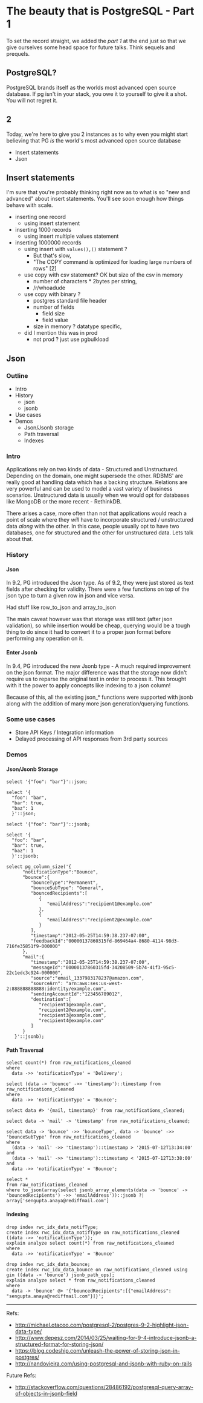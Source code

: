 # The beauty that is PostgreSQL - Part 1

To set the record straight, we added the _part 1_ at the end just so that we 
give ourselves some head space for future talks. Think sequels and prequels. 

## PostgreSQL? 

PostgreSQL brands itself as the worlds most advanced open source database. If 
pg isn't in your stack, you owe it to yourself to give it a shot. You will not
regret it. 

## 2

Today, we're here to give you 2 instances as to why even you might start 
believing that PG _is_ the world's most advanced open source database 

- Insert statements
- Json

## Insert statements

I'm sure that you're probably thinking right now as to what is so "new and
advanced" about insert statements. You'll see soon enough how things behave
with scale. 

* inserting one record 
  * using insert statement
* inserting 1000 records
  * using insert multiple values statement
* inserting 1000000 records
  * using insert with `values(),()` statement ? 
    * But that's slow, 
    * "The COPY command is optimized for loading large numbers of rows" [2]
  * use copy with csv statement? OK but size of the csv in memory
    * number of characters * 2bytes per string, 
    * /r/whoadude
  * use copy with binary ? 
    * postgres standard file header
    * number of fields
      * field size
      * field value
    * size in memory ? datatype specific, 
  * did I mention this was in prod
    * not prod ? just use pgbulkload

## Json

### Outline

* Intro
* History 
  * json
  * jsonb
* Use cases 
* Demos
  * Json/Jsonb storage
  * Path traversal
  * Indexes

### Intro

Applications rely on two kinds of data - Structured and Unstructured. Depending
on the domain, one might supersede the other. RDBMS' are really good at
handling data which has a backing structure. Relations are very powerful and
can be used to model a vast variety of business scenarios. Unstructured data is
usually when we would opt for databases like MongoDB or the more recent -
RethinkDB.

There arises a case, more often than not that applications would reach a point
of scale where they _will_ have to incorporate structured / unstructured data
_along_ with the other. In this case, people usually opt to have two databases,
one for structured and the other for unstructured data. Lets talk about that.

### History

#### Json

In 9.2, PG introduced the Json type. As of 9.2, they were just stored as text
fields after checking for validity. There were a few functions on top of the 
json type to turn a given row in json and vice versa.

Had stuff like row_to_json and array_to_json

The main caveat however was that storage was still text (after json
validation), so while insertion would be cheap, querying would be a tough thing
to do since it had to convert it to a proper json format before performing any
operation on it.

#### Enter Jsonb

In 9.4, PG introduced the new Jsonb type - A much required improvement on the
json format. The major difference was that the storage now didn't require us
to reparse the original text in order to process it. This brought with it 
the power to apply concepts like indexing to a json column! 

Because of this, all the existing json_* functions were supported with jsonb
along with the addition of many more json generation/querying functions. 

### Some use cases 

* Store API Keys / Integration information
* Delayed processing of API responses from 3rd party sources 

### Demos

#### Json/Jsonb Storage

```
select '{"foo": "bar"}'::json;

select '{
  "foo": "bar",
  "bar": true,
  "baz": 1
  }'::json;

select '{"foo": "bar"}'::jsonb;
  
select '{
  "foo": "bar",
  "bar": true,
  "baz": 1
  }'::jsonb;

select pg_column_size('{
      "notificationType":"Bounce",
      "bounce":{
         "bounceType":"Permanent",
         "bounceSubType": "General",
         "bouncedRecipients":[
            {
               "emailAddress":"recipient1@example.com"
            },
            {
               "emailAddress":"recipient2@example.com"
            }
         ],
         "timestamp":"2012-05-25T14:59:38.237-07:00",
         "feedbackId":"00000137860315fd-869464a4-8680-4114-98d3-716fe35851f9-000000"
      },
      "mail":{
         "timestamp":"2012-05-25T14:59:38.237-07:00",
         "messageId":"00000137860315fd-34208509-5b74-41f3-95c5-22c1edc3c924-000000",
         "source":"email_1337983178237@amazon.com",
         "sourceArn": "arn:aws:ses:us-west-2:888888888888:identity/example.com",
         "sendingAccountId":"123456789012",
         "destination":[
            "recipient1@example.com",
            "recipient2@example.com",
            "recipient3@example.com",
            "recipient4@example.com"
         ]
      }
   }'::jsonb);
```

#### Path Traversal

```
select count(*) from raw_notifications_cleaned 
where 
  data ->> 'notificationType' = 'Delivery';

select (data -> 'bounce' ->> 'timestamp')::timestamp from raw_notifications_cleaned 
where 
  data ->> 'notificationType' = 'Bounce';

select data #> '{mail, timestamp}' from raw_notifications_cleaned;

select data -> 'mail' -> 'timestamp' from raw_notifications_cleaned;

select data -> 'bounce' ->> 'bounceType', data -> 'bounce' ->> 'bounceSubType' from raw_notifications_cleaned  
where
  (data -> 'mail' ->> 'timestamp')::timestamp > '2015-07-12T13:34:00' and
  (data -> 'mail' ->> 'timestamp')::timestamp < '2015-07-12T13:38:00' and
  data ->> 'notificationType' = 'Bounce';

select * 
from raw_notifications_cleaned
where to_json(array(select jsonb_array_elements(data -> 'bounce' -> 'bouncedRecipients') ->> 'emailAddress'))::jsonb ?| array['sengupta.anaya@rediffmail.com']
```

#### Indexing

```
drop index rwc_idx_data_notifType;
create index rwc_idx_data_notifType on raw_notifications_cleaned ((data ->> 'notificationType'));
explain analyze select count(*) from raw_notifications_cleaned 
where
  data ->> 'notificationType' = 'Bounce'

drop index rwc_idx_data_bounce;
create index rwc_idx_data_bounce on raw_notifications_cleaned using gin ((data -> 'bounce') jsonb_path_ops);
explain analyze select * from raw_notifications_cleaned 
where
  data -> 'bounce' @> '{"bouncedRecipients":[{"emailAddress": "sengupta.anaya@rediffmail.com"}]}';
```

---

Refs:
- http://michael.otacoo.com/postgresql-2/postgres-9-2-highlight-json-data-type/
- http://www.depesz.com/2014/03/25/waiting-for-9-4-introduce-jsonb-a-structured-format-for-storing-json/
- https://blog.codeship.com/unleash-the-power-of-storing-json-in-postgres/
- http://nandovieira.com/using-postgresql-and-jsonb-with-ruby-on-rails

Future Refs:
- http://stackoverflow.com/questions/28486192/postgresql-query-array-of-objects-in-jsonb-field

